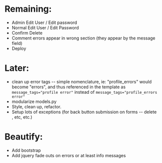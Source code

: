 # Remaining:
+ Admin Edit User / Edit password
+ Normal Edit User / Edit Password
+ Confirm Delete
+ Comment errors appear in wrong section (they appear by the message field)
+ Deploy


# Later:
+ clean up error tags -- simple nomenclature, ie: "profile_errors" would become "errors", and thus referenced in the template as `message_tags="profile error"` instead of `message_tags="profile_errors error"`
+ modularize models.py
+ Style, clean up, refactor.
+ Setup lots of exceptions (for back button submission on forms -- delete , etc, etc.)

# Beautify:
+ Add bootstrap
+ Add jquery fade outs on errors or at least info messages
